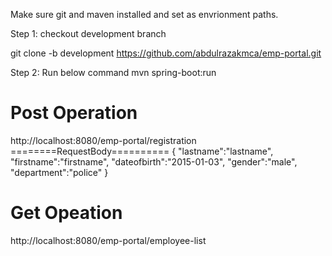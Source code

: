 
Make sure git and maven installed and set as envrionment paths.

Step 1: checkout development branch

 git clone -b development https://github.com/abdulrazakmca/emp-portal.git

Step 2: Run below command
 mvn spring-boot:run


Post Operation
==================
http://localhost:8080/emp-portal/registration
    ========RequestBody==========
{
	"lastname":"lastname",
    "firstname":"firstname",
	"dateofbirth":"2015-01-03",
	"gender":"male",
	"department":"police"
}

Get Opeation
===================
http://localhost:8080/emp-portal/employee-list
